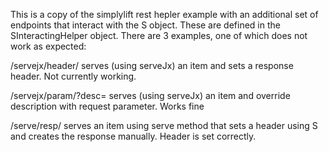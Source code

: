 This is a copy of the simplylift rest hepler example
with an additional set of endpoints that interact with
the S object. These are defined in the SInteractingHelper
object. There are 3 examples, one of which does
not work as expected:

/servejx/header/<item> 
serves (using serveJx) an item and sets a response
header. Not currently working.

/servejx/param/<item>?desc=
serves (using serveJx) an item and override description
with request parameter. Works fine

/serve/resp/<item>
serves an item using serve method that sets a header
using S and creates the response manually. Header
is set correctly.
